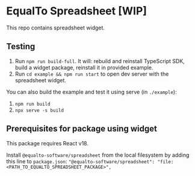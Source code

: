 # EqualTo Spreadsheet [WIP]

This repo contains spreadsheet widget.

## Testing

1. Run `npm run build-full`. It will: rebuild and reinstall TypeScript SDK, build a widget package, reinstall it in provided example.
2. Run `cd example && npm run start` to open dev server with the spreadsheet widget.

You can also build the example and test it using serve (in `./example`):

1. `npm run build`
2. `npx serve -s build`

## Prerequisites for package using widget

This package requires React v18.

Install `@equalto-software/spreadsheet` from the local filesystem by adding this line to `package.json`:
`"@equalto-software/spreadsheet": "file:<PATH_TO_EQUALTO_SPREADSHEET_PACKAGE>",`
